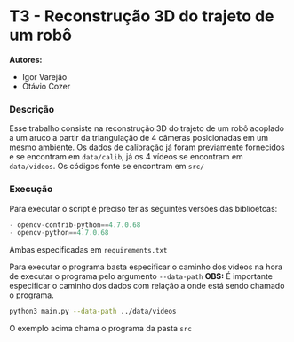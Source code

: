 # T3 - Reconstrução 3D do trajeto de um robô
**Autores:** 
- Igor Varejão
- Otávio Cozer

### Descrição
Esse trabalho consiste na reconstrução 3D do trajeto de um robô acoplado a um aruco a partir da triangulação de 4 câmeras
posicionadas em um mesmo ambiente. Os dados de calibração já foram previamente fornecidos e se encontram em `data/calib`,
já os 4 vídeos se encontram em `data/videos`. Os códigos fonte se encontram em `src/`

### Execução
Para executar o script é preciso ter as seguintes versões das biblioetcas:
```python
- opencv-contrib-python==4.7.0.68
- opencv-python==4.7.0.68
```
Ambas especificadas em `requirements.txt`

Para executar o programa basta especificar o caminho dos vídeos na hora de executar o programa pelo argumento
`--data-path`
**OBS:** É importante especificar o caminho dos dados com relação a onde está sendo chamado o programa.
```bash
python3 main.py --data-path ../data/videos
```
O exemplo acima chama o programa da pasta `src`
